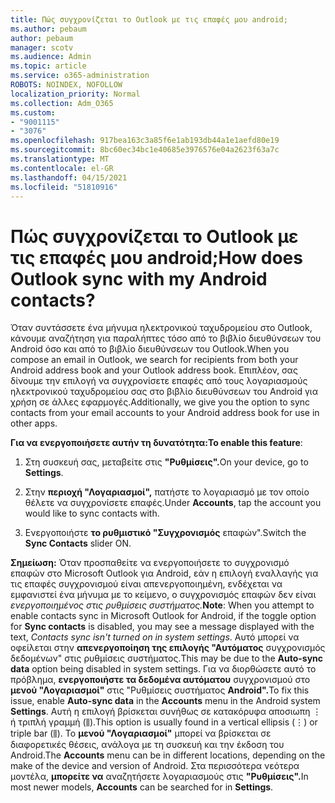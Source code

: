 ```yaml
---
title: Πώς συγχρονίζεται το Outlook με τις επαφές μου android;
ms.author: pebaum
author: pebaum
manager: scotv
ms.audience: Admin
ms.topic: article
ms.service: o365-administration
ROBOTS: NOINDEX, NOFOLLOW
localization_priority: Normal
ms.collection: Adm_O365
ms.custom:
- "9001115"
- "3076"
ms.openlocfilehash: 917bea163c3a85f6e1ab193db44a1e1aefd80e19
ms.sourcegitcommit: 8bc60ec34bc1e40685e3976576e04a2623f63a7c
ms.translationtype: MT
ms.contentlocale: el-GR
ms.lasthandoff: 04/15/2021
ms.locfileid: "51810916"
---
```

# <a name="how-does-outlook-sync-with-my-android-contacts"></a><span data-ttu-id="6288a-102">Πώς συγχρονίζεται το Outlook με τις επαφές μου android;</span><span class="sxs-lookup"><span data-stu-id="6288a-102">How does Outlook sync with my Android contacts?</span></span>

<span data-ttu-id="6288a-103">Όταν συντάσσετε ένα μήνυμα ηλεκτρονικού ταχυδρομείου στο Outlook, κάνουμε αναζήτηση για παραλήπτες τόσο από το βιβλίο διευθύνσεων του Android όσο και από το βιβλίο διευθύνσεων του Outlook.</span><span class="sxs-lookup"><span data-stu-id="6288a-103">When you compose an email in Outlook, we search for recipients from both your Android address book and your Outlook address book.</span></span> <span data-ttu-id="6288a-104">Επιπλέον, σας δίνουμε την επιλογή να συγχρονίσετε επαφές από τους λογαριασμούς ηλεκτρονικού ταχυδρομείου σας στο βιβλίο διευθύνσεων του Android για χρήση σε άλλες εφαρμογές.</span><span class="sxs-lookup"><span data-stu-id="6288a-104">Additionally, we give you the option to sync contacts from your email accounts to your Android address book for use in other apps.</span></span> 
 
<span data-ttu-id="6288a-105">**Για να ενεργοποιήσετε αυτήν τη δυνατότητα:**</span><span class="sxs-lookup"><span data-stu-id="6288a-105">**To enable this feature**:</span></span>
 
1. <span data-ttu-id="6288a-106">Στη συσκευή σας, μεταβείτε στις **"Ρυθμίσεις".**</span><span class="sxs-lookup"><span data-stu-id="6288a-106">On your device, go to **Settings**.</span></span>

2. <span data-ttu-id="6288a-107">Στην **περιοχή "Λογαριασμοί",** πατήστε το λογαριασμό με τον οποίο θέλετε να συγχρονίσετε επαφές.</span><span class="sxs-lookup"><span data-stu-id="6288a-107">Under **Accounts**, tap the account you would like to sync contacts with.</span></span>

3. <span data-ttu-id="6288a-108">Ενεργοποιήστε **το ρυθμιστικό "Συγχρονισμός** επαφών".</span><span class="sxs-lookup"><span data-stu-id="6288a-108">Switch the **Sync Contacts** slider ON.</span></span>
 
<span data-ttu-id="6288a-109">**Σημείωση:** Όταν προσπαθείτε να ενεργοποιήσετε το συγχρονισμό επαφών στο Microsoft  Outlook για Android, εάν η επιλογή εναλλαγής για τις επαφές συγχρονισμού είναι απενεργοποιημένη, ενδέχεται να εμφανιστεί ένα μήνυμα με το κείμενο, ο συγχρονισμός επαφών δεν είναι *ενεργοποιημένος στις ρυθμίσεις συστήματος.*</span><span class="sxs-lookup"><span data-stu-id="6288a-109">**Note**: When you attempt to enable contacts sync in Microsoft Outlook for Android, if the toggle option for **Sync contacts** is disabled, you may see a message displayed with the text, *Contacts sync isn't turned on in system settings*.</span></span> <span data-ttu-id="6288a-110">Αυτό μπορεί να οφείλεται στην **απενεργοποίηση της επιλογής "Αυτόματος** συγχρονισμός δεδομένων" στις ρυθμίσεις συστήματος.</span><span class="sxs-lookup"><span data-stu-id="6288a-110">This may be due to the **Auto-sync data** option being disabled in system settings.</span></span> <span data-ttu-id="6288a-111">Για να διορθώσετε αυτό το πρόβλημα, **ενεργοποιήστε τα δεδομένα αυτόματου** συγχρονισμού στο **μενού "Λογαριασμοί"** στις "Ρυθμίσεις συστήματος **Android".**</span><span class="sxs-lookup"><span data-stu-id="6288a-111">To fix this issue, enable  **Auto-sync data** in the  **Accounts** menu in the Android system  **Settings**.</span></span> <span data-ttu-id="6288a-112">Αυτή η επιλογή βρίσκεται συνήθως σε κατακόρυφα αποσιωπη ⋮ ή τριπλή γραμμή (⫼).</span><span class="sxs-lookup"><span data-stu-id="6288a-112">This option is usually found in a vertical ellipsis (⋮) or triple bar (⫼).</span></span> <span data-ttu-id="6288a-113">Το  **μενού "Λογαριασμοί"** μπορεί να βρίσκεται σε διαφορετικές θέσεις, ανάλογα με τη συσκευή και την έκδοση του Android.</span><span class="sxs-lookup"><span data-stu-id="6288a-113">The  **Accounts** menu can be in different locations, depending on the make of the device and version of Android.</span></span> <span data-ttu-id="6288a-114">Στα περισσότερα νεότερα μοντέλα, **μπορείτε να** αναζητήσετε λογαριασμούς στις **"Ρυθμίσεις".**</span><span class="sxs-lookup"><span data-stu-id="6288a-114">In most newer models, **Accounts** can be searched for in **Settings**.</span></span>
